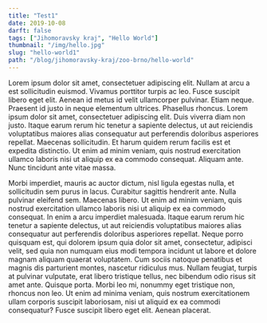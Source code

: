 ```yaml
--- 
title: "Test1"
date: 2019-10-08
darft: false
tags: ["Jihomoravsky kraj", "Hello World"]
thumbnail: "/img/hello.jpg"
slug: "hello-world1"
path: "/blog/jihomoravsky-kraj/zoo-brno/hello-world"
---
```



Lorem ipsum dolor sit amet, consectetuer adipiscing elit. Nullam at arcu a est sollicitudin euismod. Vivamus porttitor turpis ac leo. Fusce suscipit libero eget elit. Aenean id metus id velit ullamcorper pulvinar. Etiam neque. Praesent id justo in neque elementum ultrices. Phasellus rhoncus. Lorem ipsum dolor sit amet, consectetuer adipiscing elit. Duis viverra diam non justo. Itaque earum rerum hic tenetur a sapiente delectus, ut aut reiciendis voluptatibus maiores alias consequatur aut perferendis doloribus asperiores repellat. Maecenas sollicitudin. Et harum quidem rerum facilis est et expedita distinctio. Ut enim ad minim veniam, quis nostrud exercitation ullamco laboris nisi ut aliquip ex ea commodo consequat. Aliquam ante. Nunc tincidunt ante vitae massa.

Morbi imperdiet, mauris ac auctor dictum, nisl ligula egestas nulla, et sollicitudin sem purus in lacus. Curabitur sagittis hendrerit ante. Nulla pulvinar eleifend sem. Maecenas libero. Ut enim ad minim veniam, quis nostrud exercitation ullamco laboris nisi ut aliquip ex ea commodo consequat. In enim a arcu imperdiet malesuada. Itaque earum rerum hic tenetur a sapiente delectus, ut aut reiciendis voluptatibus maiores alias consequatur aut perferendis doloribus asperiores repellat. Neque porro quisquam est, qui dolorem ipsum quia dolor sit amet, consectetur, adipisci velit, sed quia non numquam eius modi tempora incidunt ut labore et dolore magnam aliquam quaerat voluptatem. Cum sociis natoque penatibus et magnis dis parturient montes, nascetur ridiculus mus. Nullam feugiat, turpis at pulvinar vulputate, erat libero tristique tellus, nec bibendum odio risus sit amet ante. Quisque porta. Morbi leo mi, nonummy eget tristique non, rhoncus non leo. Ut enim ad minima veniam, quis nostrum exercitationem ullam corporis suscipit laboriosam, nisi ut aliquid ex ea commodi consequatur? Fusce suscipit libero eget elit. Aenean placerat. 